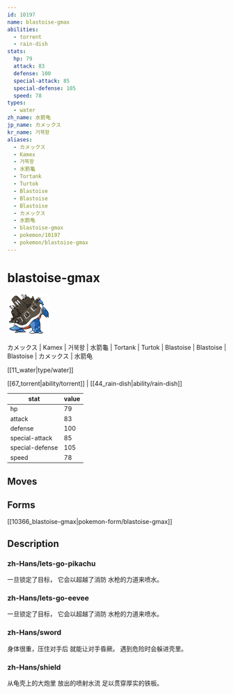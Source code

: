 ```yaml
---
id: 10197
name: blastoise-gmax
abilities:
  - torrent
  - rain-dish
stats:
  hp: 79
  attack: 83
  defense: 100
  special-attack: 85
  special-defense: 105
  speed: 78
types:
  - water
zh_name: 水箭龟
jp_name: カメックス
kr_name: 거북왕
aliases:
  - カメックス
  - Kamex
  - 거북왕
  - 水箭龜
  - Tortank
  - Turtok
  - Blastoise
  - Blastoise
  - Blastoise
  - カメックス
  - 水箭龟
  - blastoise-gmax
  - pokemon/10197
  - pokemon/blastoise-gmax
---
```

# blastoise-gmax

![](https://raw.githubusercontent.com/PokeAPI/sprites/master/sprites/pokemon/10197.png)

カメックス | Kamex | 거북왕 | 水箭龜 | Tortank | Turtok | Blastoise | Blastoise | Blastoise | カメックス | 水箭龟

[[11_water|type/water]]

[[67_torrent|ability/torrent]] | [[44_rain-dish|ability/rain-dish]]

|stat|value|
|---|---|
|hp|79|
|attack|83|
|defense|100|
|special-attack|85|
|special-defense|105|
|speed|78|


## Moves



## Forms



[[10366_blastoise-gmax|pokemon-form/blastoise-gmax]]

## Description

### zh-Hans/lets-go-pikachu

一旦锁定了目标，
它会以超越了消防
水枪的力道来喷水。

### zh-Hans/lets-go-eevee

一旦锁定了目标，
它会以超越了消防
水枪的力道来喷水。

### zh-Hans/sword

身体很重，压住对手后
就能让对手昏厥。
遇到危险时会躲进壳里。

### zh-Hans/shield

从龟壳上的大炮里
放出的喷射水流
足以贯穿厚实的铁板。

